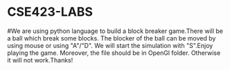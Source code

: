 # CSE423-LABS
#We are using python language to build a block breaker game.There will be a ball which break some blocks. The blocker of the ball can be moved by using mouse or using "A"/"D". We will start the simulation with "S".Enjoy playing the game. Moreover, the file should be in OpenGl folder. Otherwise it will not work.Thanks!

